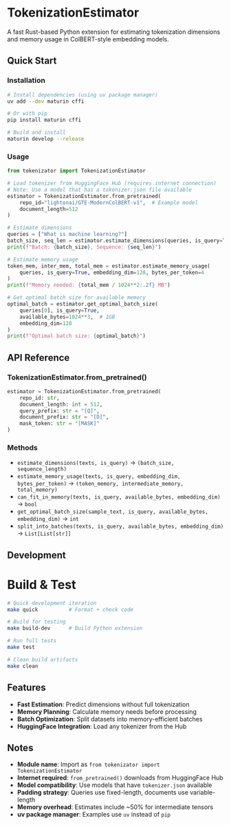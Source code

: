 # TokenizationEstimator

A fast Rust-based Python extension for estimating tokenization dimensions and memory usage in ColBERT-style embedding models.

## Quick Start

### Installation

```bash
# Install dependencies (using uv package manager)
uv add --dev maturin cffi

# Or with pip
pip install maturin cffi

# Build and install
maturin develop --release
```

### Usage

```python
from tokenizator import TokenizationEstimator

# Load tokenizer from HuggingFace Hub (requires internet connection)
# Note: Use a model that has a tokenizer.json file available
estimator = TokenizationEstimator.from_pretrained(
    repo_id="lightonai/GTE-ModernColBERT-v1",  # Example model
    document_length=512
)

# Estimate dimensions
queries = ["What is machine learning?"]
batch_size, seq_len = estimator.estimate_dimensions(queries, is_query=True)
print(f"Batch: {batch_size}, Sequence: {seq_len}")

# Estimate memory usage
token_mem, inter_mem, total_mem = estimator.estimate_memory_usage(
    queries, is_query=True, embedding_dim=128, bytes_per_token=4
)
print(f"Memory needed: {total_mem / 1024**2:.2f} MB")

# Get optimal batch size for available memory
optimal_batch = estimator.get_optimal_batch_size(
    queries[0], is_query=True,
    available_bytes=1024**3,  # 1GB
    embedding_dim=128
)
print(f"Optimal batch size: {optimal_batch}")
```

## API Reference

### TokenizationEstimator.from_pretrained()

```python
estimator = TokenizationEstimator.from_pretrained(
    repo_id: str,
    document_length: int = 512,
    query_prefix: str = "[Q]",
    document_prefix: str = "[D]",
    mask_token: str = "[MASK]"
)
```

### Methods

- `estimate_dimensions(texts, is_query)` → `(batch_size, sequence_length)`
- `estimate_memory_usage(texts, is_query, embedding_dim, bytes_per_token)` → `(token_memory, intermediate_memory, total_memory)`
- `can_fit_in_memory(texts, is_query, available_bytes, embedding_dim)` → `bool`
- `get_optimal_batch_size(sample_text, is_query, available_bytes, embedding_dim)` → `int`
- `split_into_batches(texts, is_query, available_bytes, embedding_dim)` → `List[List[str]]`

## Development

# Build & Test

```bash
# Quick development iteration
make quick          # Format + check code

# Build for testing
make build-dev      # Build Python extension

# Run full tests
make test

# Clean build artifacts
make clean
```

## Features

- **Fast Estimation**: Predict dimensions without full tokenization
- **Memory Planning**: Calculate memory needs before processing
- **Batch Optimization**: Split datasets into memory-efficient batches
- **HuggingFace Integration**: Load any tokenizer from the Hub

## Notes

- **Module name**: Import as `from tokenizator import TokenizationEstimator`
- **Internet required**: `from_pretrained()` downloads from HuggingFace Hub
- **Model compatibility**: Use models that have `tokenizer.json` available
- **Padding strategy**: Queries use fixed-length, documents use variable-length
- **Memory overhead**: Estimates include ~50% for intermediate tensors
- **uv package manager**: Examples use `uv` instead of `pip`
